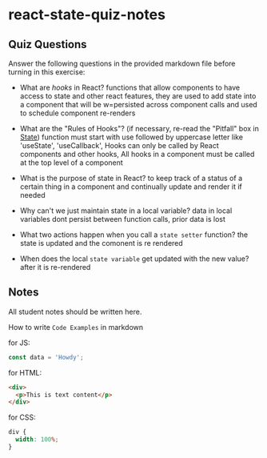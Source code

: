 # react-state-quiz-notes

## Quiz Questions

Answer the following questions in the provided markdown file before turning in this exercise:

- What are _hooks_ in React?
  functions that allow components to have access to state and other react features, they are used to add state into a component that will be w=persisted across component calls and used to schedule component re-renders

- What are the "Rules of Hooks"? (if necessary, re-read the "Pitfall" box in [State](https://react.dev/learn/state-a-components-memory))
  function must start with use followed by uppercase letter like 'useState', 'useCallback', Hooks can only be called by React components and other hooks, All hooks in a component must be called at the top level of a component

- What is the purpose of state in React?
  to keep track of a status of a certain thing in a component and continually update and render it if needed

- Why can't we just maintain state in a local variable?
  data in local variables dont persist between function calls, prior data is lost

- What two actions happen when you call a `state setter` function?
  the state is updated and the comonent is re rendered

- When does the local `state variable` get updated with the new value?
  after it is re-rendered

## Notes

All student notes should be written here.

How to write `Code Examples` in markdown

for JS:

```javascript
const data = 'Howdy';
```

for HTML:

```html
<div>
  <p>This is text content</p>
</div>
```

for CSS:

```css
div {
  width: 100%;
}
```
